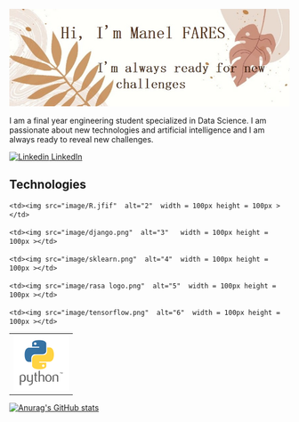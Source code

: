 <p align="center">
  <img src="image/intro.jpg">
</p>


I am a final year engineering student specialized in Data Science. I am passionate about new technologies and artificial intelligence and I am always ready to reveal new challenges.


[![Linkedin](https://i.stack.imgur.com/gVE0j.png) LinkedIn](https://www.linkedin.com/)

## Technologies


<table>
  <tr>
    <td> <img src="image/Python.png"  alt="1"  width = 100px height = 100px ></td>

    <td><img src="image/R.jfif"  alt="2"  width = 100px height = 100px ></td>

    <td><img src="image/django.png"  alt="3"   width = 100px height = 100px ></td>

    <td><img src="image/sklearn.png"  alt="4"  width = 100px height = 100px ></td>
    
    <td><img src="image/rasa logo.png"  alt="5"  width = 100px height = 100px ></td>
    
    <td><img src="image/tensorflow.png"  alt="6"  width = 100px height = 100px ></td>
  </tr>
</table>


[![Anurag's GitHub stats](https://github-readme-stats.vercel.app/api?username=Manel-Fares&count_private=true&show_icons=true&theme=radical)
](https://github.com/anuraghazra/github-readme-stats)


<!--
**Manel-Fares/Manel-Fares** is a ✨ _special_ ✨ repository because its `README.md` (this file) appears on your GitHub profile.



Here are some ideas to get you started:


- 🔭 I’m currently working on decision support system based on ontology learning
- 🌱 I’m currently learning Data Science : NLP, Deep Learning, recommendation systems
- 👯 I’m looking to collaborate on ...
- 🤔 I’m looking for help with ...
- 💬 Ask me about ...
- 📫 How to reach me: ...
- 😄 Pronouns: ...
- ⚡ Fun fact: ...
-->
